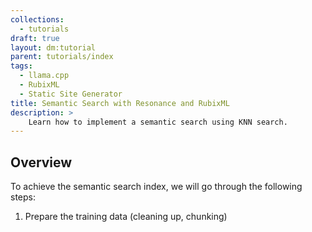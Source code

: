 ```yaml
---
collections:
  - tutorials
draft: true
layout: dm:tutorial
parent: tutorials/index
tags: 
  - llama.cpp
  - RubixML
  - Static Site Generator
title: Semantic Search with Resonance and RubixML
description: >
    Learn how to implement a semantic search using KNN search.
---
```


## Overview

To achieve the semantic search index, we will go through the following steps:
1. Prepare the training data (cleaning up, chunking)
